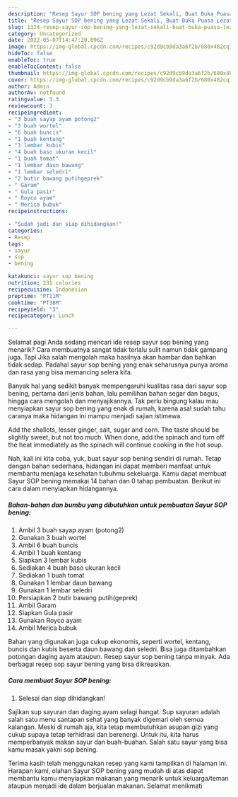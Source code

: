 ```yaml
---
description: "Resep Sayur SOP bening yang Lezat Sekali, Buat Buka Puasa Lezat"
title: "Resep Sayur SOP bening yang Lezat Sekali, Buat Buka Puasa Lezat"
slug: 1324-resep-sayur-sop-bening-yang-lezat-sekali-buat-buka-puasa-lezat
category: Uncategorized
date: 2022-05-07T14:47:20.096Z
image: https://img-global.cpcdn.com/recipes/c92d9cb9da3a6f2b/680x482cq70/sayur-sop-bening-foto-resep-utama.jpg
hideToc: false
enableToc: true
enableTocContent: false
thumbnail: https://img-global.cpcdn.com/recipes/c92d9cb9da3a6f2b/680x482cq70/sayur-sop-bening-foto-resep-utama.jpg
cover: https://img-global.cpcdn.com/recipes/c92d9cb9da3a6f2b/680x482cq70/sayur-sop-bening-foto-resep-utama.jpg
author: Admin
authorAv: notfound
ratingvalue: 3.3
reviewcount: 3
recipeingredient:
- "3 buah sayap ayam potong2"
- "3 buah wortel"
- "6 buah buncis"
- "1 buah kentang"
- "3 lembar kubis"
- "4 buah baso ukuran kecil"
- "1 buah tomat"
- "1 lembar daun bawang"
- "1 lembar seledri"
- "2 butir bawang putihgeprek"
- " Garam"
- " Gula pasir"
- " Royco ayam"
- " Merica bubuk"
recipeinstructions:

- "Sudah jadi dan siap dihidangkan!"
categories:
- Resep
tags:
- sayur
- sop
- bening

katakunci: sayur sop bening 
nutrition: 231 calories
recipecuisine: Indonesian
preptime: "PT11M"
cooktime: "PT38M"
recipeyield: "3"
recipecategory: Lunch

---
```



Selamat pagi Anda sedang mencari ide resep sayur sop bening yang menarik? Cara membuatnya sangat tidak terlalu sulit namun tidak gampang juga. Tapi Jika salah mengolah maka hasilnya akan hambar dan bahkan tidak sedap. Padahal sayur sop bening yang enak seharusnya punya aroma dan rasa yang bisa memancing selera kita.


Banyak hal yang sedikit banyak mempengaruhi kualitas rasa dari sayur sop bening, pertama dari jenis bahan, lalu pemilihan bahan segar dan bagus, hingga cara mengolah dan menyajikannya. Tak perlu bingung kalau mau menyiapkan sayur sop bening yang enak di rumah, karena asal sudah tahu caranya maka hidangan ini mampu menjadi sajian istimewa.

Add the shallots, lesser ginger, salt, sugar and corn. The taste should be slightly sweet, but not too much. When done, add the spinach and turn off the heat immediately as the spinach will continue cooking in the hot soup.


Nah, kali ini kita coba, yuk, buat sayur sop bening sendiri di rumah. Tetap dengan bahan sederhana, hidangan ini dapat memberi manfaat untuk membantu menjaga kesehatan tubuhmu sekeluarga. Kamu dapat membuat Sayur SOP bening memakai 14 bahan dan 0 tahap pembuatan. Berikut ini cara dalam menyiapkan hidangannya.

<!--inarticleads1-->

##### Bahan-bahan dan bumbu yang dibutuhkan untuk pembuatan Sayur SOP bening:

1. Ambil 3 buah sayap ayam (potong2)
1. Gunakan 3 buah wortel
1. Ambil 6 buah buncis
1. Ambil 1 buah kentang
1. Siapkan 3 lembar kubis
1. Sediakan 4 buah baso ukuran kecil
1. Sediakan 1 buah tomat
1. Gunakan 1 lembar daun bawang
1. Gunakan 1 lembar seledri
1. Persiapkan 2 butir bawang putih(geprek)
1. Ambil  Garam
1. Siapkan  Gula pasir
1. Gunakan  Royco ayam
1. Ambil  Merica bubuk


Bahan yang digunakan juga cukup ekonomis, seperti wortel, kentang, buncis dan kubis beserta daun bawang dan seledri. Bisa juga ditambahkan potongan daging ayam ataupun. Resep sayur sop bening tanpa minyak. Ada berbagai resep sop sayur bening yang bisa dikreasikan. 

<!--inarticleads2-->

##### Cara membuat Sayur SOP bening:


1. Selesai dan siap dihidangkan!

Sajikan sup sayuran dan daging ayam selagi hangat. Sup sayuran adalah salah satu menu santapan sehat yang banyak digemari oleh semua kalangan. Meski di rumah aja, kita tetap membutuhkan asupan gizi yang cukup supaya tetap terhidrasi dan berenergi. Untuk itu, kita harus memperbanyak makan sayur dan buah-buahan. Salah satu sayur yang bisa kamu masak yakni sop bening. 

Terima kasih telah menggunakan resep yang kami tampilkan di halaman ini. Harapan kami, olahan Sayur SOP bening yang mudah di atas dapat membantu kamu menyiapkan makanan yang menarik untuk keluarga/teman ataupun menjadi ide dalam berjualan makanan. Selamat menikmati
